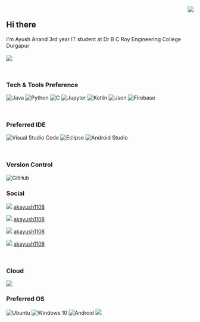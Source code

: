 ## <p align="right">![](https://komarev.com/ghpvc/?username=akayush1108&color=red)</p> Hi there 


I'm Ayush Anand 3rd year IT student at Dr B C Roy Engineering College Durgapur
<br><br>
<a href="https://github.com/S3RP3NT/github-readme-stats">
<img align="center" SRC="https://github-readme-stats.vercel.app/api?username=akayush1108&show_icons=true&hide=contribs,prs&cache_seconds=86400&theme=material-palenight"/>
</a>

<br>

### Tech & Tools Preference

<img alt="Java" src="https://img.shields.io/badge/Java-ED8B00?style=for-the-badge&logo=java&logoColor=white" /> <img alt="Python" src="https://img.shields.io/badge/python%20-%2314354C.svg?&style=for-the-badge&logo=python&logoColor=white"/> <img alt="C" src="https://img.shields.io/badge/C-00599C?style=for-the-badge&logo=c&logoColor=white"/> <img alt="Jupyter" src="https://img.shields.io/badge/Jupyter%20-%23F37626.svg?&style=for-the-badge&logo=Jupyter&logoColor=white" /> <img alt="Kotlin" src="https://img.shields.io/badge/Kotlin-0095D5?&style=for-the-badge&logo=kotlin&logoColor=white" /> <img alt="Json" src="https://img.shields.io/badge/json-5E5C5C?style=for-the-badge&logo=json&logoColor=white" /> <img alt="Firebase" src="https://img.shields.io/badge/firebase-ffca28?style=for-the-badge&logo=firebase&logoColor=black"  />



<!-- <a href="https://github.com/akayush1108/github-readme-stats"><img align="center" src="https://github-readme-stats.vercel.app/api/top-langs/?username=akayush1108&layout=compact&theme=material-palenight" /></a> -->

<br>

### Preferred IDE

<img alt="Visual Studio Code" src="https://img.shields.io/badge/Visual_Studio_Code-0078D4?style=for-the-badge&logo=visual%20studio%20code&logoColor=white" /> <img alt="Eclipse" src="https://img.shields.io/badge/Eclipse-2C2255?style=for-the-badge&logo=eclipse&logoColor=white" /> <img alt="Android Studio" src="https://img.shields.io/badge/Android_Studio-3DDC84?style=for-the-badge&logo=android-studio&logoColor=white" />

<br>

### Version Control

<img alt="GitHub" src="https://img.shields.io/badge/github%20-%23121011.svg?&style=for-the-badge&logo=github&logoColor=white"/> 

<br>

### Social

<img src="https://img.shields.io/badge/LinkedIn-0077B5?style=for-the-badge&logo=linkedin&logoColor=white" /> [akayush1108](https://www.linkedin.com/in/akayush1108/ "LCO") 

<img src="https://img.shields.io/badge/Facebook-1877F2?style=for-the-badge&logo=facebook&logoColor=white" /> [akayush1108](https://www.facebook.com/akayush1108/ "LCO")

<img src="https://img.shields.io/badge/CodeChef-783F04?style=for-the-badge&logo=CodeChef&logoColor=white" /> [akayush1108](https://www.codechef.com/users/akayush1108/ "LCO")

<img src="https://img.shields.io/badge/-Hackerrank-2EC866?style=for-the-badge&logo=HackerRank&logoColor=white" /> [akayush1108](https://www.hackerrank.com/akayush1108 "LCO")

<br>

### Cloud 

<img src="https://img.shields.io/badge/Google_Cloud-4285F4?style=for-the-badge&logo=google-cloud&logoColor=white" />

<br>

### Preferred OS
<img alt="Ubuntu" src="https://img.shields.io/badge/Ubuntu-E95420?style=for-the-badge&logo=ubuntu&logoColor=white" /> <img alt="Windows 10" src="https://img.shields.io/badge/Windows-0078D6?style=for-the-badge&logo=windows&logoColor=white" /> <img alt="Android" src="https://img.shields.io/badge/Android-3DDC84?style=for-the-badge&logo=android&logoColor=white" /> <img src="https://img.shields.io/badge/Arch_Linux-1793D1?style=for-the-badge&logo=arch-linux&logoColor=white" />
